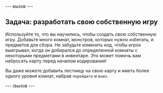 \--- вызов \---

## Задача: разработать свою собственную игру

Используйте то, что вы научились, чтобы создать свою собственную игру. Добавьте много комнат, монстров, которых нужно избегать, и предметов для сбора. Не забудьте изменить код, чтобы игрок выигрывал, когда он добирался до определенной комнаты с некоторыми предметами в инвентаре. Это может помочь вам набросать карту перед началом кодирования!

Вы даже можете добавить лестницу на свою карту и иметь более одного уровня комнат, набрав `перейдите` и `вниз`.

\--- /вызов \---